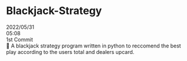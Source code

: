 # Blackjack-Strategy

2022/05/31\
05:08\
1st Commit\
🤑 A blackjack strategy program written in python to reccomend the best play according to the users total and dealers upcard.

